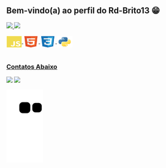 ## Bem-vindo(a) ao perfil do Rd-Brito13 😁

 <div>
   <a href="https://github.com/Rd-Brito13">
   <img height="180em" src="https://github-readme-stats.vercel.app/api?username=Rd-Brito13&show_icons=true&theme=dracula&include_all_commits=true&count_private=true"/>
   <img height="180em" src="https://github-readme-stats.vercel.app/api/top-langs/?username=Rd-Brito13&layout=compact&langs_count=6&theme=tokyonight"/>

</div>
<div style="display: inline_block"><br>
  <img align="center" alt="Js" height="30" width="40" src="https://raw.githubusercontent.com/devicons/devicon/master/icons/javascript/javascript-plain.svg">
  <img align="center" alt="HTML" height="30" width="40" src="https://raw.githubusercontent.com/devicons/devicon/master/icons/html5/html5-original.svg">
  <img align="center" alt="CSS" height="30" width="40" src="https://raw.githubusercontent.com/devicons/devicon/master/icons/css3/css3-original.svg">
  <img align="center" alt="Python" height="30" width="40" src="https://raw.githubusercontent.com/devicons/devicon/master/icons/python/python-original.svg">
 
          
          
</div>
 
 <br>
 
  ### Contatos Abaixo
 
<div> 
 
  <a href = "brito.rd13@gmail.com"><img src="https://img.shields.io/badge/-Gmail-%23333?style=for-the-badge&logo=gmail&logoColor=white" target="_blank"></a>
  <a href="https://www.linkedin.com/in/ricardohdias" target="_blank"><img src="https://img.shields.io/badge/-LinkedIn-%230077B5?style=for-the-badge&logo=linkedin&logoColor=white" target="_blank"></a> 
  
            
          
 
  ![Snake animation](https://github.com/Rd-Brito13/Rd-Brito13/blob/output/github-contribution-grid-snake.svg)

</div>
